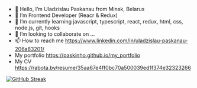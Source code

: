 - 👋 Hello, I’m Uladzislau Paskanau from Minsk, Belarus
- 👀 I’m Frontend Developer (Reacr & Redux)
- 🌱 I’m currently learning javascript, typescript, react, redux, html, css, node.js, git, hooks
- 💞️ I’m looking to collaborate on ...
- 📫 How to reach me https://www.linkedin.com/in/uladzislau-paskanau-206a83201/
- My portfolio https://paskinho.github.io/my_portfolio
- My CV https://rabota.by/resume/35aa67e4ff0bc70a500039ed1f374e32323266

[![GitHub Streak](https://streak-stats.demolab.com/?user=Paskinho)](https://git.io/streak-stats)

<!---
Paskinho/Paskinho is a ✨ special ✨ repository because its `README.md` (this file) appears on your GitHub profile.
You can click the Preview link to take a look at your changes.
--->
